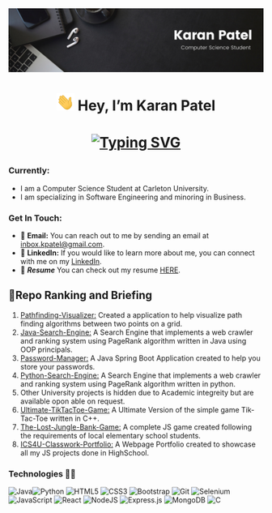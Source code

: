 <img src="LinkedIn Banner2.png"/>

<h1 align="center">
<img width="35" src="https://github.com/1999AZZAR/1999AZZAR/blob/main/resources/img/waving.gif"> Hey, I’m Karan Patel
<h1>

<!-- Typing SVG by DenverCoder1 - https://github.com/DenverCoder1/readme-typing-svg -->
<p align="center">
  <!-- <img src="https://readme-typing-svg.herokuapp.com?size=30&color=808080&center=true&vCenter=true&lines=Computer+Science+Student;Software+Developer"> -->
  <a href="https://git.io/typing-svg"><img src="https://readme-typing-svg.demolab.com?font=Fira+Code&size=30&pause=1000&color=808080&center=true&width=600&lines=Computer+Science+Student;Software+Developer" alt="Typing SVG" /></a>
 </p>

<!-- Social icons section -->
<!-- <p align="center">
  
</p> -->

<!-- <br/> -->

### Currently:
- I am a Computer Science Student at Carleton University. 
- I am specializing in Software Engineering and minoring in Business.

### Get In Touch:
- :email: **Email:** You can reach out to me by sending an email at inbox.kpatel@gmail.com. 
- 🤵 **LinkedIn:** If you would like to learn more about me, you can connect with me on my [LinkedIn](https://www.linkedin.com/in/karanpatel1501/).
- 📄 ***Resume*** You can check out my resume [HERE](https://karanpatel-15.github.io/Personal-Portfolio/assets/pdf/Karan_Patel_Resume.pdf).
<!-- - :globe_with_meridians:	**Personal Website:** (Currently Under Development) Check out my website [HERE](https://karanpatel.vercel.app/). The code is also avalible in this github repo: [Personal-Portfolio](https://github.com/Karanpatel-15/Personal-Portfolio) -->

## 💯Repo Ranking and Briefing 
1. [Pathfinding-Visualizer:](https://github.com/Karanpatel-15/Pathfinding-Visualizer) Created a application to help visualize path finding algorithms between two points on a grid.
2. [Java-Search-Engine:](https://github.com/Karanpatel-15/Java-Search-Engine) A Search Engine that implements a web crawler and ranking system using PageRank algorithm written in Java using OOP principals.
3. [Password-Manager:](https://github.com/Karanpatel-15/Password-Manager) A Java Spring Boot Application created to help you store your passwords.
4. [Python-Search-Engine:](https://github.com/Karanpatel-15/Python-Search-Engine) A Search Engine that implements a web crawler and ranking system using PageRank algorithm written in python.
5. Other University projects is hidden due to Academic integreity but are available opon able on request. 
6. [Ultimate-TikTacToe-Game:](https://github.com/Karanpatel-15/Ultimate-TikTacToe-Game) A Ultimate Version of the simple game Tik-Tac-Toe written in C++.  
7. [The-Lost-Jungle-Bank-Game:](https://github.com/Karanpatel-15/The-Lost-Jungle-Bank-Game) A complete JS game created following the requirements of local elementary school students. 
8. [ICS4U-Classwork-Portfolio:](https://github.com/Karanpatel-15/ICS4U-Classwork-Portfolio) A Webpage Portfolio created to showcase all my JS projects done in HighSchool. 
<!--   
 <div align="center">
  <h1> Virtual Internship Programs</h1>
  
### :blue_car: [Lyft](https://github.com/Karanpatel-15/Lyft-Virtual-Internship-Program), :bank: [Goldman Sachs](https://github.com/Karanpatel-15/Goldman-Sachs-Virtual-Internship-Program), :bank: [JPMorgan Chase](https://github.com/Karanpatel-15/JPMorgan-Chase-Virtual-Internship-Program)</div> -->

### Technologies 👨‍💻

<img alt="Java" src="https://img.shields.io/badge/java-%23ED8B00.svg?&style=for-the-badge&logo=java&logoColor=white"/><img alt="Python" src="https://img.shields.io/badge/python%20-%2314354C.svg?&style=for-the-badge&logo=python&logoColor=white"/> 
<img alt="HTML5" src="https://img.shields.io/badge/html5%20-%23E34F26.svg?&style=for-the-badge&logo=html5&logoColor=white"/>
<img alt="CSS3" src="https://img.shields.io/badge/css3%20-%231572B6.svg?&style=for-the-badge&logo=css3&logoColor=white"/>
<img alt="Bootstrap" src="https://img.shields.io/badge/bootstrap%20-%23563D7C.svg?&style=for-the-badge&logo=bootstrap&logoColor=white"/>
<img alt="Git" src="https://img.shields.io/badge/git%20-%23F05033.svg?&style=for-the-badge&logo=git&logoColor=white"/>
<img alt="Selenium" src="https://img.shields.io/badge/Selenium-43B02A?style=for-the-badge&logo=Selenium&logoColor=white"/>
<img alt="JavaScript" src="https://img.shields.io/badge/javascript%20-%23323330.svg?&style=for-the-badge&logo=javascript&logoColor=%23F7DF1E"/>
<img alt="React" src="https://img.shields.io/badge/react%20-%2320232a.svg?&style=for-the-badge&logo=react&logoColor=%2361DAFB"/>
<img alt="NodeJS" src="https://img.shields.io/badge/node.js%20-%2343853D.svg?&style=for-the-badge&logo=node.js&logoColor=white"/> 
<img alt="Express.js" src="https://img.shields.io/badge/express.js%20-%23404d59.svg?&style=for-the-badge"/>
<img alt="MongoDB" src ="https://img.shields.io/badge/MongoDB-%234ea94b.svg?&style=for-the-badge&logo=mongodb&logoColor=white"/>
<img alt="C" src="https://img.shields.io/badge/c%20-%2300599C.svg?&style=for-the-badge&logo=c&logoColor=white"/>
<!---
Karanpatel-15/Karanpatel-15 is a ✨ special ✨ repository because its `README.md` (this file) appears on your GitHub profile.
You can click the Preview link to take a look at your changes.
---> 
